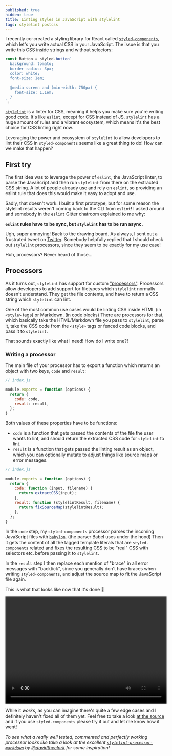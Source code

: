 ```yaml
---
published: true
hidden: true
title: Linting styles in JavaScript with stylelint
tags: stylelint postcss
---
```


I recently co-created a styling library for React called [`styled-components`](https://styled-components.com), which let's you write actual CSS in your JavaScript. The issue is that you write this CSS inside strings and without selectors:

```javascript
const Button = styled.button`
  background: tomato;
  border-radius: 3px;
  color: white;
  font-size: 1em;

  @media screen and (min-width: 750px) {
    font-size: 1.1em;
  }
`;
```

[`stylelint`](http://stylelint.io) is a linter for CSS, meaning it helps you make sure you're writing good code. It's like `eslint`, except for CSS instead of JS. `stylelint` has a huge amount of rules and a vibrant ecosystem, which means it's the best choice for CSS linting right now.

Leveraging the power and ecosystem of `stylelint` to allow developers to lint their CSS in `styled-components` seems like a great thing to do! How can we make that happen?

## First try

The first idea was to leverage the power of `eslint`, the JavaScript linter, to parse the JavaScript and then run `stylelint` from there on the extracted CSS string. A lot of people already use and rely on `eslint`, so providing an eslint rule that does this would make it easy to adopt and use.

Sadly, that doesn't work. I built a first prototype, but for some reason the stylelint results weren't coming back to the CLI from `eslint`! I asked around and somebody in the `eslint` Gitter chatroom explained to me why:

**`eslint` rules have to be sync, but `stylelint` has to be run async.**

Ugh, super annoying! Back to the drawing board. As always, I sent out a frustrated tweet on [Twitter](https://twitter.com/mxstbr). Somebody helpfully replied that I should check out `stylelint` processors, since they seem to be exactly for my use case!

Huh, processors? Never heard of those...

## Processors

As it turns out, `stylelint` has support for custom ["processors"](http://stylelint.io/user-guide/processors/). Processors allow developers to add support for filetypes which `stylelint` normally doesn't understand. They get the file contents, and have to return a CSS string which `stylelint` can lint.

One of the most common use cases would be linting CSS inside HTML (in `<style>` tags) or Markdown. (in code blocks) There are processors [for](https://github.com/mapbox/stylelint-processor-markdown) [that](https://github.com/ccbikai/stylelint-processor-html/blob/master/index.js), which basically take the HTML/Markdown file you pass to `stylelint`, parse it, take the CSS code from the `<style>` tags or fenced code blocks, and pass it to `stylelint`.

That sounds exactly like what I need! How do I write one?!

### Writing a processor

The main file of your processor has to export a function which returns an object with two keys, `code` and `result`:

```javascript
// index.js

module.exports = function (options) {
  return {
    code: code,
    result: result,
  };
}
```

Both values of these properties have to be functions:

- `code` is a function that gets passed the contents of the file the user wants to lint, and should return the extracted CSS code for `stylelint` to lint.
- `result` is a function that gets passed the linting result as an object, which you can optionally mutate to adjust things like source maps or error messages.

```javascript
// index.js

module.exports = function (options) {
  return {
    code: function (input, filename) {
      return extractCSS(input);
    },
    result: function (stylelintResult, filename) {
      return fixSourceMap(stylelintResult);
    },
  };
}
```

In the `code` step, my `styled-components` processor parses the incoming JavaScript files with [`babylon`](https://github.com/babel/babylon). (the parser Babel uses under the hood) Then it gets the content of all the tagged template literals that are `styled-components` related and fixes the resulting CSS to be "real" CSS with selectors etc. before passing it to `stylelint`.

In the `result` step I then replace each mention of "brace" in all error messages with "backtick", since you generally don't have braces when writing `styled-components`, and adjust the source map to fit the JavaScript file again.

This is what that looks like now that it's done 🎉

<video width="100%" height="334.5px" loop controls id="stylelint-video" data-src="/img/stylelint-processor.mov"></video>

While it _works_, as you can imagine there's quite a few edge cases and I definitely haven't fixed all of them yet. Feel free to take a look [at the source](https://github.com/styled-components/stylelint-processor-styled-components) and if you use `styled-components` please try it out and let me know how it went!

*To see what a really well tested, commented and perfectly working processor looks like take a look at the excellent [`stylelint-processor-markdown`](https://github.com/mapbox/stylelint-processor-markdown) by [@davidtheclark](https://twitter.com/davidtheclark) for some inspiration!*

<script>
  // Lazy load the video onload so it doesn't block the rendering
  window.onload = function() {
		setTimeout(function() {
	    var video = document.querySelector('#stylelint-video')
	    var sourceFile = video.getAttribute('data-src')
	    video.setAttribute('src', sourceFile)
	    video.load()
		}, 500)
  }
</script>
